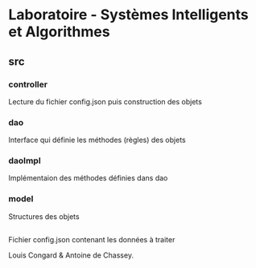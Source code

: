 # Laboratoire - Systèmes Intelligents et Algorithmes

## src
### controller
Lecture du fichier config.json puis construction des objets
### dao
Interface qui définie les méthodes (règles) des objets
### daoImpl
Implémentaion des méthodes définies dans dao
### model
Structures des objets

##
Fichier config.json contenant les données à traiter

Louis Congard & Antoine de Chassey.
